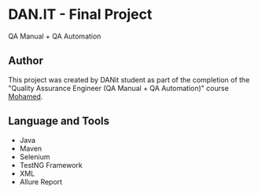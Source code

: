 # DAN.IT - Final Project

QA Manual + QA Automation

## Author

This project was created by DANit student as part of the completion of the "Quality Assurance Engineer (QA Manual + QA Automation)" course [Mohamed]().

## Language and Tools

- Java
- Maven
- Selenium
- TestNG Framework
- XML
- Allure Report
